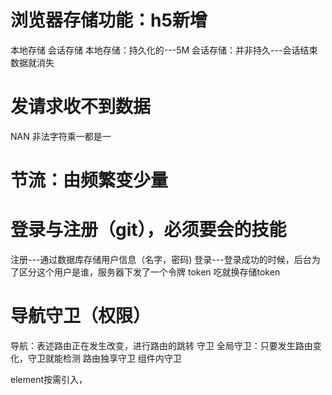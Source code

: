 # 浏览器存储功能：h5新增
本地存储 会话存储
本地存储：持久化的---5M
会话存储：并非持久---会话结束数据就消失
# 发请求收不到数据
NAN 非法字符乘一都是一

# 节流：由频繁变少量

# 登录与注册（git），必须要会的技能
注册---通过数据库存储用户信息（名字，密码)
登录---登录成功的时候，后台为了区分这个用户是谁，服务器下发了一个令牌
token
吃就换存储token

# 导航守卫（权限）
导航：表述路由正在发生改变，进行路由的跳转
守卫
全局守卫：只要发生路由变化，守卫就能检测
路由独享守卫
组件内守卫

element按需引入，
